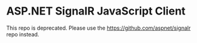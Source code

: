 ASP.NET SignalR JavaScript Client
========

This repo is deprecated. Please use the https://github.com/aspnet/signalr repo instead.
